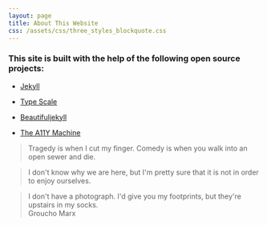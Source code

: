```yaml
---
layout: page
title: About This Website
css: /assets/css/three_styles_blockquote.css
---
```




### This site is built with the help of the following open source projects:

* [Jekyll](http://jekyllrb.com/)

* [Type Scale](http://type-scale.com/)

* [Beautifuljekyll](https://beautifuljekyll.com/)

* [The A11Y Machine](https://github.com/liip/TheA11yMachine)



<div class="container">

  <blockquote class="brooks">
      Tragedy is when I cut my finger. Comedy is when you walk into an open sewer and die.
  </blockquote>

  <blockquote class="ludwig">
    I don't know why we are here, but I'm pretty sure that it is not in order to enjoy ourselves.
  </blockquote>

  <blockquote class="groucho">
    I don't have a photograph. I'd give you my footprints, but they're upstairs in my socks.
    <footer>Groucho Marx</footer>
  </blockquote>

</div>